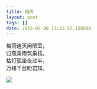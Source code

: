 ```yaml
---
title: 梅雨
layout: post
tags: []
date: 2015-07-30 17:22:57.150000
---
```

梅雨连天闲陋室，  
归燕乘雨筑巢枝。  
枯灯孤坐夜过半，  
万缕千丝盼君知。  

![]({{site.cdnurl}}/assets/images/posts/2015/07/158f7c80983d7174bfa23f6cb707b35c.jpg)
